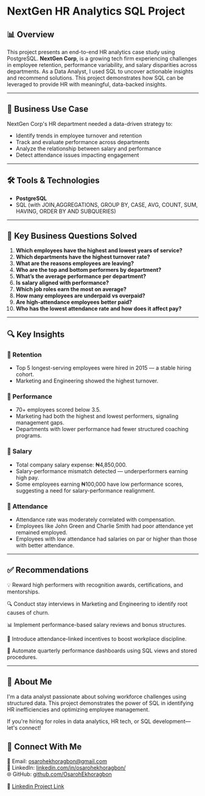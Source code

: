 
# NextGen HR Analytics SQL Project

## 📊 Overview
This project presents an end-to-end HR analytics case study using PostgreSQL. **NextGen Corp**, is a growing tech firm experiencing challenges in employee retention, performance variability, and salary disparities across departments. As a Data Analyst, I used SQL to uncover actionable insights and recommend solutions. This project demonstrates how SQL can be leveraged to provide HR with meaningful, data-backed insights.

---

## 🏢 Business Use Case
NextGen Corp's HR department needed a data-driven strategy to:

- Identify trends in employee turnover and retention
- Track and evaluate performance across departments
- Analyze the relationship between salary and performance
- Detect attendance issues impacting engagement

---

## 🛠 Tools & Technologies
- **PostgreSQL**
- SQL (with JOIN,AGGREGATIONS, GROUP BY, CASE, AVG, COUNT, SUM, HAVING, ORDER BY AND SUBQUERIES)

---

## 📌 Key Business Questions Solved
1. **Which employees have the highest and lowest years of service?**
2. **Which departments have the highest turnover rate?**
3. **What are the reasons employees are leaving?**
4. **Who are the top and bottom performers by department?**
5. **What’s the average performance per department?**
6. **Is salary aligned with performance?**
7. **Which job roles earn the most on average?**
8. **How many employees are underpaid vs overpaid?**
9. **Are high-attendance employees better paid?**
10. **Who has the lowest attendance rate and how does it affect pay?**

---

## 🔍 Key Insights

### 📌 Retention
- Top 5 longest-serving employees were hired in 2015 — a stable hiring cohort.
- Marketing and Engineering showed the highest turnover.

### 📌 Performance
- 70+ employees scored below 3.5.
- Marketing had both the highest and lowest performers, signaling management gaps.
- Departments with lower performance had fewer structured coaching programs.

### 📌 Salary
- Total company salary expense: ₦4,850,000.
- Salary-performance mismatch detected — underperformers earning high pay.
- Some employees earning ₦100,000 have low performance scores, suggesting a need for salary-performance realignment.

### 📌 Attendance
- Attendance rate was moderately correlated with compensation.
- Employees like John Green and Charlie Smith had poor attendance yet remained employed.
- Employees with low attendance had salaries on par or higher than those with better attendance.

---

## ✅ Recommendations


💡 Reward high performers with recognition awards, certifications, and mentorships.

🔍 Conduct stay interviews in Marketing and Engineering to identify root causes of churn.

📊 Implement performance-based salary reviews and bonus structures.

🧭 Introduce attendance-linked incentives to boost workplace discipline.

📅 Automate quarterly performance dashboards using SQL views and stored procedures.

---

## 👤 About Me
I'm a data analyst passionate about solving workforce challenges using structured data. This project demonstrates the power of SQL in identifying HR inefficiencies and optimizing employee management.

If you're hiring for roles in data analytics, HR tech, or SQL development—let's connect!

## 🔗 Connect With Me

📧 Email: osarohekhoragbon@gmail.com  
💼 LinkedIn: [linkedin.com/in/osarohekhoragbon/](https://www.linkedin.com/in/osaroh-ekhoragbon/)  
🌐 GitHub: [github.com/OsarohEkhoragbon](https://github.com/OsarohEkhoragbon)

📌 [Linkedin Project Link](https://www.linkedin.com/posts/osaroh-ekhoragbon_90daysofconsistency-osarohdataanalyticsjourneywith10alytics-activity-7333152619542003712-cnFH?utm_source=share&utm_medium=member_desktop&rcm=ACoAAAkcTOMBH04A-GBT9XWCy_GRBdwnuvWM7qY)
